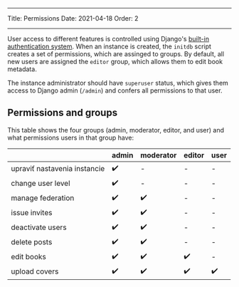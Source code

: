 - - -
Title: Permissions Date: 2021-04-18 Order: 2
- - -

User access to different features is controlled using Django's [built-in authentication system](https://docs.djangoproject.com/en/3.2/topics/auth/default/). When an instance is created, the `initdb` script creates a set of permissions, which are assinged to groups. By default, all new users are assigned the `editor` group, which allows them to edit book metadata.

The instance administrator should have `superuser` status, which gives them access to Django admin (`/admin`) and confers all permissions to that user.

## Permissions and groups
This table shows the four groups (admin, moderator, editor, and user) and what permissions users in that group have:

|                              | admin | moderator | editor | user |
| ---------------------------- | ----- | --------- | ------ | ---- |
| upraviť nastavenia instancie | ✔️    | -         | -      | -    |
| change user level            | ✔️    | -         | -      | -    |
| manage federation            | ✔️    | ✔️        | -      | -    |
| issue invites                | ✔️    | ✔️        | -      | -    |
| deactivate users             | ✔️    | ✔️        | -      | -    |
| delete posts                 | ✔️    | ✔️        | -      | -    |
| edit books                   | ✔️    | ✔️        | ✔️     | -    |
 upload covers            |  ✔️    |     ✔️       |   ✔️     |  ✔️
